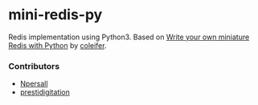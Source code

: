 # mini-redis-py

Redis implementation using Python3. Based on [Write your own miniature Redis with Python](http://charlesleifer.com/blog/building-a-simple-redis-server-with-python/) by [coleifer](https://github.com/coleifer/).

### Contributors
* [Npersall](https://github.com/Npersall)
* [prestidigitation](https://github.com/prestidigitation)